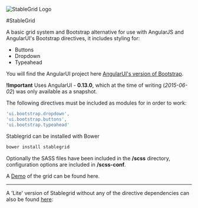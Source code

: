 ![StableGrid Logo](https://raw.githubusercontent.com/starbuck451/stablegrid/master/StableGridLogo.png)

#StableGrid

A basic grid system and Bootstrap alternative for use with AngularJS and AngularUI's Bootstrap directives, it includes styling for:

* Buttons
* Dropdown
* Typeahead

You will find the AngularUI project here [AngularUI's version of Bootstrap](https://angular-ui.github.io/#ui-bootstrap).

**!Important** Uses AngularUI - **0.13.0**, which at the time of writing (_2015-06-02_) was only available as a snapshot.

The following directives must be included as modules for in order to work:

```javascript
'ui.bootstrap.dropdown',
'ui.bootstrap.buttons',
'ui.bootstrap.typeahead'
```

Stablegrid can be installed with Bower

```sh
bower install stablegrid
```

Optionally the SASS files have been included in the **/scss** directory, configuration options are included in **/scss-conf**.

A [Demo](http://starbuck451.github.io/stablegrid/#/) of the grid can be found here.

---

A 'Lite' version of Stablegrid without any of the directive dependencies can also be found [here](https://github.com/starbuck451/stablegrid-lite):
